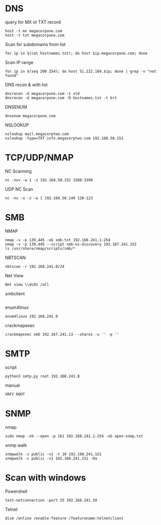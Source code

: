 # DNS

query for MX ot TXT record 
```
host -t mx megacorpone.com
host -t txt megacorpone.com
```
Scan for subdomains from list
```
for ip in $(cat hostnames.txt); do host $ip.megacorpone.com; done
```
Scan IP range 
```
for ip in $(seq 200 254); do host 51.222.169.$ip; done | grep -v "not found"
```
DNS recon & with list
```
dnsrecon -d megacorpone.com -t std
dnsrecon -d megacorpone.com -D hostnames.txt -t brt
```
DNSENUM
``` 
dnsenum megacorpone.com
```
NSLOOKUP
``` 
nslookup mail.megacorptwo.com 
nslookup -type=TXT info.megacorptwo.com 192.168.50.151
```

# TCP/UDP/NMAP

NC Scanning
```
nc -nvv -w 1 -z 192.168.50.152 3388-3390
```
UDP NC Scan
```
nc -nv -u -z -w 1 192.168.50.149 120-123
```

# SMB 
NMAP
```
nmap -v -p 139,445 -oG smb.txt 192.168.241.1-254
nmap -v -p 139,445 --script smb-os-discovery 192.167.241.152
ls /usr/share/nmap/scripts/smb/*
```
NBTSCAN
```
nbtscan -r 192.168.241.0/24
```
Net View
```
Net view \\dc01 /all
```
smbclient
```

```
enum4linux
```
enum4linux 192.168.241.9 
```
crackmapexec
```
crackmapexec smb 192.167.241.13 --shares -u '' -p ''
```





# SMTP
script
```
python3 smtp.py root 192.168.241.8
```
manual
```
VRFY ROOT
```
# SNMP
nmap
```
sudo nmap -sU --open -p 161 192.168.241.1-254 -oG open-snmp.txt
```
snmp walk
```
snmpwalk -c public -v1 -t 10 192.168.241.151
snmpwalk -c public -v1 192.168.241.151 -Oa
```
# Scan with windows
Powershell
```
test-netconnection -port 25 192.168.241.50
```
Telnet
```
dism /online /enable-feature /featurename:telnetclient
```